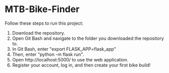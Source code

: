 # MTB-Bike-Finder


Follow these steps to run this project:
1. Download the repository.
2. Open Git Bash and navigate to the folder you downloaded the repository to. 
3. In Git Bash, enter "export FLASK_APP=flask_app"
4. Then, enter "python -m flask run".
5. Open http://localhost:5000/ to use the web application.
6. Register your account, log in, and then create your first bike build! 
